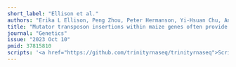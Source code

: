 ```yaml
---
short_label: "Ellison et al."
authors: "Erika L Ellison, Peng Zhou, Peter Hermanson, Yi-Hsuan Chu, Andrew Read, Candice N Hirsch, Erich Grotewold, Nathan M Springer"
title: "Mutator transposon insertions within maize genes often provide a novel outward reading promoter"
journal: "Genetics"
issue: "2023 Oct 10"
pmid: 37815810
scripts: '<a href="https://github.com/trinityrnaseq/trinityrnaseq">Scripts</a>'
---
```


